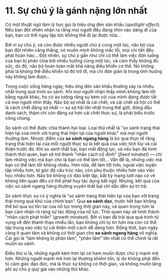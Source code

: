 # 11. Sự chú ý là gánh nặng lớn nhất

Có một thuật ngữ tâm lý học gọi là hiệu ứng đèn sân khấu (_spotlight effect_). Nếu bạn đột nhiên nhận ra rằng mọi người đều đang nhìn vào dáng đi của bạn, bạn có thể ngay lập tức không thể đi lại được nữa...

Bởi vì sự chú ý, và còn được nhiều người chú ý cùng một lúc, não bộ của bạn đột nhiên căng thẳng, nó muốn mình không mắc lỗi, mọi chi tiết đều phải hoàn hảo... Đột nhiên, sự chú ý gần như chỉ có thể làm việc đơn luồng của bạn bị phân chia bởi nhiều hướng cùng một lúc, và cảm thấy không đủ sức, do đó, não bộ hoàn toàn mất khả năng điều khiển cơ thể. Nó không phải là không thể điều khiển từ đó trở đi, mà chỉ đơn giản là trong tình huống này không làm được...

Trong cuộc sống hàng ngày, hiệu ứng đèn sân khấu thường xảy ra nhiều nhất trong quá trình so sánh. Khi mọi người nhận thấy mình không làm tốt bằng người khác, họ có ảo tưởng rằng sự kém cỏi của mình đang được tất cả mọi người nhìn thấy. Não bộ sợ nhất là cái chết, và cái chết xã hội có thể là cách chết đáng sợ nhất — sự sợ hãi lớn nhất trong thế giới, đứng đầu danh sách, thậm chí còn đáng sợ hơn cái chết thực sự, là phát biểu trước công chúng.

So sánh có thể được chia thành hai loại. Loại thứ nhất là "so sánh trạng thái hiện tại của mình với trạng thái hiện tại của người khác" mà mọi người thường làm. Nhược điểm của **so sánh ngang hàng** là bỏ qua thực tế rằng trạng thái hiện tại của mỗi người thực sự là kết quả của việc tích lũy và cải thiện trước đó. Khi so sánh thất bại, bạn mất động lực, và nếu bạn đã hình thành thói quen, bạn sẽ trở thành "nhân cách cố định" (_fixed mindset_) — chỉ làm những việc mà bạn cho là bạn có thể làm tốt... Vấn đề là, những việc mà bạn có thể làm tốt không nhiều. Hơn nữa, để làm tốt hơn, ngoài việc luyện tập nhiều hơn, từ góc độ cấu trúc não, còn phụ thuộc nhiều hơn vào việc học nhiều hơn. Não bộ không có đảo biệt lập, bất kỳ mạng lưới nào có vẻ không liên quan đều có thể phát huy tác dụng bất ngờ. Nhưng, kết quả của việc so sánh ngang hàng thường xuyên thất bại chỉ dẫn đến sự trì trệ.

So sánh thực sự có ý nghĩa là "so sánh trạng thái hiện tại của bạn với trạng thái trong quá khứ của chính bạn". Qua **so sánh dọc**, trước hết bạn không thể bỏ qua sự tồn tại của nỗ lực trong thời gian này, và quan trọng hơn là bạn cảm nhận rõ ràng sự tác động của nỗ lực. Thói quen này sẽ hình thành "nhân cách phát triển" (_growth mindset_). Bởi vì bạn đã trải qua quá trình từ vụng về đến thành thạo nhiều lần, bạn không chỉ tự tin hơn mà còn có thể tập trung vào việc tự cải thiện một cách dễ dàng hơn. Đồng thời, bạn ngày càng ít quan tâm và không có thời gian cho **so sánh ngang hàng** vô nghĩa. Cái gọi là "tâm không bị phân tâm", "phân tâm" lớn nhất có thể chính là rất muốn so sánh.

Điều thú vị là, những người kém hơn lại có ham muốn được chú ý mạnh mẽ hơn. Những người mạnh mẽ hơn lại thường khiêm tốn, lý do không phải đến từ cảm giác đạo đức, mà là thực sự không có thời gian, và không muốn lãng phí sự chú ý quý giá vào những thứ khác.
